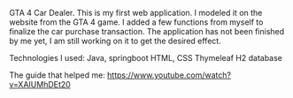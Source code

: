 GTA 4 Car Dealer.
This is my first web application. I modeled it on the website from the GTA 4 game. I added a few functions from myself to finalize the car purchase transaction. The application has not been finished by me yet, I am still working on it to get the desired effect.

Technologies I used:
Java, springboot
HTML, CSS
Thymeleaf
H2 database

The guide that helped me:
https://www.youtube.com/watch?v=XAIUMhDEt20
